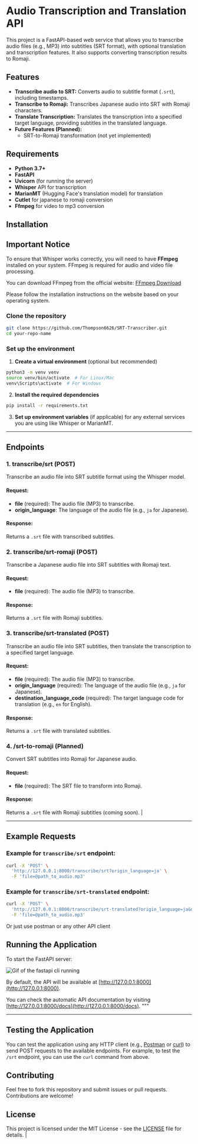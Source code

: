 # Audio Transcription and Translation API

This project is a FastAPI-based web service that allows you to transcribe audio files (e.g., MP3) into subtitles (SRT format), with optional translation and transcription features. It also supports converting transcription results to Romaji.

## Features

- **Transcribe audio to SRT:** Converts audio to subtitle format (`.srt`), including timestamps.
- **Transcribe to Romaji:** Transcribes Japanese audio into SRT with Romaji characters.
- **Translate Transcription:** Translates the transcription into a specified target language, providing subtitles in the translated language.
- **Future Features (Planned):** 
  - SRT-to-Romaji transformation (not yet implemented)

## Requirements

- **Python 3.7+**
- **FastAPI**
- **Uvicorn** (for running the server)
- **Whisper** API for transcription
- **MarianMT** (Hugging Face's translation model) for translation
- **Cutlet** for japanese to romaji conversion
- **Ffmpeg** for video to mp3 conversion

## Installation

## Important Notice

To ensure that Whisper works correctly, you will need to have **FFmpeg** installed on your system. FFmpeg is required for audio and video file processing. 

You can download FFmpeg from the official website: [FFmpeg Download](https://ffmpeg.org/download.html)

Please follow the installation instructions on the website based on your operating system.


### Clone the repository

```bash
git clone https://github.com/Thompson6626/SRT-Transcriber.git
cd your-repo-name
```

### Set up the environment

1. **Create a virtual environment** (optional but recommended)

```bash
python3 -m venv venv
source venv/bin/activate  # For Linux/Mac
venv\Scripts\activate  # For Windows
```

2. **Install the required dependencies**

```bash
pip install -r requirements.txt
```

3. **Set up environment variables** (if applicable) for any external services you are using like Whisper or MarianMT.


---

## Endpoints

### 1. **transcribe/srt** (POST)
Transcribe an audio file into SRT subtitle format using the Whisper model.

#### Request:
- **file** (required): The audio file (MP3) to transcribe.
- **origin_language**: The language of the audio file (e.g., `ja` for Japanese).

#### Response:
Returns a `.srt` file with transcribed subtitles.

### 2. **transcribe/srt-romaji** (POST)
Transcribe a Japanese audio file into SRT subtitles with Romaji text.

#### Request:
- **file** (required): The audio file (MP3) to transcribe.

#### Response:
Returns a `.srt` file with Romaji subtitles.

### 3. **transcribe/srt-translated** (POST)
Transcribe an audio file into SRT subtitles, then translate the transcription to a specified target language.

#### Request:
- **file** (required): The audio file (MP3) to transcribe.
- **origin_language** (required): The language of the audio file (e.g., `ja` for Japanese).
- **destination_language_code** (required): The target language code for translation (e.g., `en` for English).

#### Response:
Returns a `.srt` file with translated subtitles.

### 4. **/srt-to-romaji** (Planned)
Convert SRT subtitles into Romaji for Japanese audio.

#### Request:
- **file** (required): The SRT file to transform into Romaji.

#### Response:
Returns a `.srt` file with Romaji subtitles (coming soon).
|

---

## Example Requests

### Example for `transcribe/srt` endpoint:

```bash
curl -X 'POST' \
  'http://127.0.0.1:8000/transcribe/srt?origin_language=ja' \
  -F 'file=@path_to_audio.mp3'
```

### Example for `transcribe/srt-translated` endpoint:

```bash
curl -X 'POST' \
  'http://127.0.0.1:8000/transcribe/srt-translated?origin_language=ja&destination_language_code=en' \
  -F 'file=@path_to_audio.mp3'
```

Or just use postman or any other API client

## Running the Application

To start the FastAPI server:

![Gif of the fastapi cli running](assets/fastapi-cli.gif)

By default, the API will be available at [http://127.0.0.1:8000](http://127.0.0.1:8000).

You can check the automatic API documentation by visiting [http://127.0.0.1:8000/docs](http://127.0.0.1:8000/docs).
"""

---

## Testing the Application

You can test the application using any HTTP client (e.g., [Postman](https://www.postman.com/) or [curl](https://curl.se/)) to send POST requests to the available endpoints. For example, to test the `/srt` endpoint, you can use the `curl` command from above.

## Contributing

Feel free to fork this repository and submit issues or pull requests. Contributions are welcome!

## License

This project is licensed under the MIT License - see the [LICENSE](LICENSE) file for details.
|
